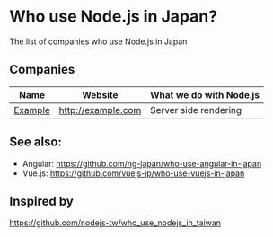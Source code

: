 # Who use Node.js in Japan?
The list of companies who use Node.js in Japan

## Companies

Name | Website | What we do with Node.js
------------ | ------- | -------
[Example](http://example.com) | http://example.com | Server side rendering

## See also:
+ Angular: https://github.com/ng-japan/who-use-angular-in-japan
+ Vue.js: https://github.com/vuejs-jp/who-use-vuejs-in-japan

## Inspired by
https://github.com/nodejs-tw/who_use_nodejs_in_taiwan
